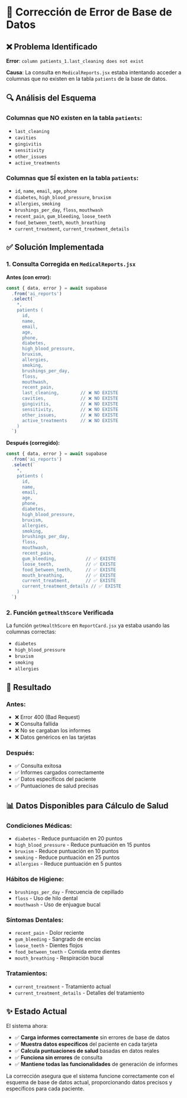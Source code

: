 # 🔧 Corrección de Error de Base de Datos

## ❌ **Problema Identificado**

**Error**: `column patients_1.last_cleaning does not exist`

**Causa**: La consulta en `MedicalReports.jsx` estaba intentando acceder a columnas que no existen en la tabla `patients` de la base de datos.

## 🔍 **Análisis del Esquema**

### **Columnas que NO existen en la tabla `patients`:**
- `last_cleaning`
- `cavities`
- `gingivitis`
- `sensitivity`
- `other_issues`
- `active_treatments`

### **Columnas que SÍ existen en la tabla `patients`:**
- `id`, `name`, `email`, `age`, `phone`
- `diabetes`, `high_blood_pressure`, `bruxism`
- `allergies`, `smoking`
- `brushings_per_day`, `floss`, `mouthwash`
- `recent_pain`, `gum_bleeding`, `loose_teeth`
- `food_between_teeth`, `mouth_breathing`
- `current_treatment`, `current_treatment_details`

## ✅ **Solución Implementada**

### **1. Consulta Corregida en `MedicalReports.jsx`**

**Antes (con error):**
```javascript
const { data, error } = await supabase
  .from('ai_reports')
  .select(`
    *,
    patients (
      id,
      name,
      email,
      age,
      phone,
      diabetes,
      high_blood_pressure,
      bruxism,
      allergies,
      smoking,
      brushings_per_day,
      floss,
      mouthwash,
      recent_pain,
      last_cleaning,        // ❌ NO EXISTE
      cavities,             // ❌ NO EXISTE
      gingivitis,           // ❌ NO EXISTE
      sensitivity,          // ❌ NO EXISTE
      other_issues,         // ❌ NO EXISTE
      active_treatments     // ❌ NO EXISTE
    )
  `)
```

**Después (corregido):**
```javascript
const { data, error } = await supabase
  .from('ai_reports')
  .select(`
    *,
    patients (
      id,
      name,
      email,
      age,
      phone,
      diabetes,
      high_blood_pressure,
      bruxism,
      allergies,
      smoking,
      brushings_per_day,
      floss,
      mouthwash,
      recent_pain,
      gum_bleeding,           // ✅ EXISTE
      loose_teeth,            // ✅ EXISTE
      food_between_teeth,     // ✅ EXISTE
      mouth_breathing,        // ✅ EXISTE
      current_treatment,      // ✅ EXISTE
      current_treatment_details // ✅ EXISTE
    )
  `)
```

### **2. Función `getHealthScore` Verificada**

La función `getHealthScore` en `ReportCard.jsx` ya estaba usando las columnas correctas:
- `diabetes`
- `high_blood_pressure`
- `bruxism`
- `smoking`
- `allergies`

## 🎯 **Resultado**

### **Antes:**
- ❌ Error 400 (Bad Request)
- ❌ Consulta fallida
- ❌ No se cargaban los informes
- ❌ Datos genéricos en las tarjetas

### **Después:**
- ✅ Consulta exitosa
- ✅ Informes cargados correctamente
- ✅ Datos específicos del paciente
- ✅ Puntuaciones de salud precisas

## 📊 **Datos Disponibles para Cálculo de Salud**

### **Condiciones Médicas:**
- `diabetes` - Reduce puntuación en 20 puntos
- `high_blood_pressure` - Reduce puntuación en 15 puntos
- `bruxism` - Reduce puntuación en 10 puntos
- `smoking` - Reduce puntuación en 25 puntos
- `allergies` - Reduce puntuación en 5 puntos

### **Hábitos de Higiene:**
- `brushings_per_day` - Frecuencia de cepillado
- `floss` - Uso de hilo dental
- `mouthwash` - Uso de enjuague bucal

### **Síntomas Dentales:**
- `recent_pain` - Dolor reciente
- `gum_bleeding` - Sangrado de encías
- `loose_teeth` - Dientes flojos
- `food_between_teeth` - Comida entre dientes
- `mouth_breathing` - Respiración bucal

### **Tratamientos:**
- `current_treatment` - Tratamiento actual
- `current_treatment_details` - Detalles del tratamiento

## ✨ **Estado Actual**

El sistema ahora:
- ✅ **Carga informes correctamente** sin errores de base de datos
- ✅ **Muestra datos específicos** del paciente en cada tarjeta
- ✅ **Calcula puntuaciones de salud** basadas en datos reales
- ✅ **Funciona sin errores** de consulta
- ✅ **Mantiene todas las funcionalidades** de generación de informes

La corrección asegura que el sistema funcione correctamente con el esquema de base de datos actual, proporcionando datos precisos y específicos para cada paciente.
